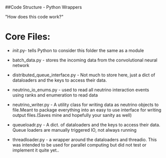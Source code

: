 ##Code Structure - Python Wrappers

"How does this code work?"

# Core Files:


* _init_.py- tells Python to consider this folder the same as a module

* batch_data.py - stores the incoming data from the convolutional neural network 

* distributed_queue_interface.py - Not much to store here, just a dict of dataloaders and the keys to access their data.

* neutrino_io_enums.py - used to read all neutrino interaction events using ranks and enumeration to read data

* neutrino_writer.py - A utility class for writing data as neutrino objects to file.Meant to package everything into an easy to use interface for writing output files.(Saves mine and hopefully your sanity as well)

* queueloadr.py - A dict. of dataloaders and the keys to access their data. Queue loaders are manually triggered IO, not always running

* threadloader.py -  a wrapper around the dataloaders and threadio. This was intended to be used for parallel computing but did not test or implement it quite yet..

